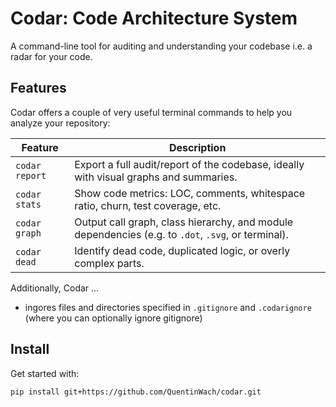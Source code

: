 # Codar: Code Architecture System
A command-line tool for auditing and understanding your codebase i.e. a radar for your code.

## Features

Codar offers a couple of very useful terminal commands to help you analyze your repository:

| Feature       | Description                                                                                                     |
| ------------- | --------------------------------------------------------------------------------------------------------------- |
| `codar report` | Export a full audit/report of the codebase, ideally with visual graphs and summaries.                           |
| `codar stats`  | Show code metrics: LOC, comments, whitespace ratio, churn, test coverage, etc.                                  |
| `codar graph`  | Output call graph, class hierarchy, and module dependencies (e.g. to `.dot`, `.svg`, or terminal).              |
| `codar dead`  | Identify dead code, duplicated logic, or overly complex parts.                                                  |

Additionally, Codar ...
+ ingores files and directories specified in `.gitignore` and `.codarignore` (where you can optionally ignore gitignore)


## Install

Get started with:
```bash
pip install git+https://github.com/QuentinWach/codar.git
```



